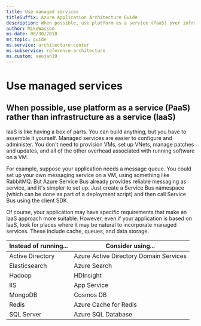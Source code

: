 ```yaml
---
title: Use managed services
titleSuffix: Azure Application Architecture Guide
description: When possible, use platform as a service (PaaS) over infrastructure as a service (IaaS).
author: MikeWasson
ms.date: 08/30/2018
ms.topic: guide
ms.service: architecture-center
ms.subservice: reference-architecture
ms.custom: seojan19
---
```


# Use managed services

## When possible, use platform as a service (PaaS) rather than infrastructure as a service (IaaS)

IaaS is like having a box of parts. You can build anything, but you have to assemble it yourself. Managed services are easier to configure and administer. You don't need to provision VMs, set up VNets, manage patches and updates, and all of the other overhead associated with running software on a VM.

For example, suppose your application needs a message queue. You could set up your own messaging service on a VM, using something like RabbitMQ. But Azure Service Bus already provides reliable messaging as service, and it's simpler to set up. Just create a Service Bus namespace (which can be done as part of a deployment script) and then call Service Bus using the client SDK.

Of course, your application may have specific requirements that make an IaaS approach more suitable. However, even if your application is based on IaaS, look for places where it may be natural to incorporate managed services. These include cache, queues, and data storage.

| Instead of running... | Consider using... |
|-----------------------|-------------|
| Active Directory | Azure Active Directory Domain Services |
| Elasticsearch | Azure Search |
| Hadoop | HDInsight |
| IIS | App Service |
| MongoDB | Cosmos DB |
| Redis | Azure Cache for Redis |
| SQL Server | Azure SQL Database |
